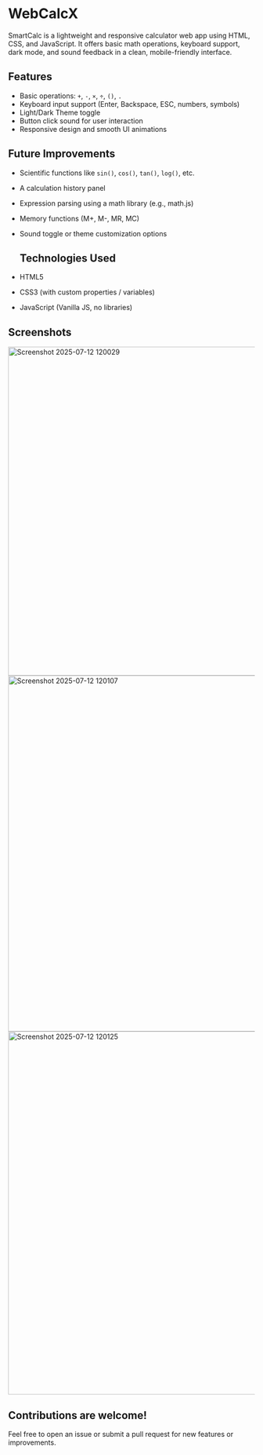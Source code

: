 # WebCalcX
SmartCalc is a lightweight and responsive calculator web app using HTML, CSS, and JavaScript. It offers basic math operations, keyboard support, dark mode, and sound feedback in a clean, mobile-friendly interface.

##  Features

-  Basic operations: `+`, `-`, `×`, `÷`, `()`, `.`  
-  Keyboard input support (Enter, Backspace, ESC, numbers, symbols)
-  Light/Dark Theme toggle
-  Button click sound for user interaction
- Responsive design and smooth UI animations

 ##  Future Improvements

- Scientific functions like `sin()`, `cos()`, `tan()`, `log()`, etc.
- A calculation history panel
- Expression parsing using a math library (e.g., math.js)
- Memory functions (M+, M-, MR, MC)
- Sound toggle or theme customization options

  ##  Technologies Used

- HTML5
- CSS3 (with custom properties / variables)
- JavaScript (Vanilla JS, no libraries)

## Screenshots
<img width="1307" height="670" alt="Screenshot 2025-07-12 120029" src="https://github.com/user-attachments/assets/459b1128-05a8-4709-b73c-fad4d0720bc4" />
<img width="1354" height="725" alt="Screenshot 2025-07-12 120107" src="https://github.com/user-attachments/assets/d6206099-aaf9-4be3-964a-a65ab115d582" />
<img width="1363" height="740" alt="Screenshot 2025-07-12 120125" src="https://github.com/user-attachments/assets/6b209b3a-ebee-45c5-a60a-fa0170156496" />

## Contributions are welcome!  
Feel free to open an issue or submit a pull request for new features or improvements.







